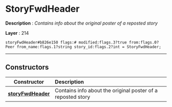 # StoryFwdHeader

**Description** : *Contains info about the original poster of a reposted story*

**Layer** : 214

```tl
storyFwdHeader#b826e150 flags:# modified:flags.3?true from:flags.0?Peer from_name:flags.1?string story_id:flags.2?int = StoryFwdHeader;
```

---

## Constructors

| Constructor | Description |
| :---: | :--- |
| [**storyFwdHeader**](constructor/storyFwdHeader) | Contains info about the original poster of a reposted story |